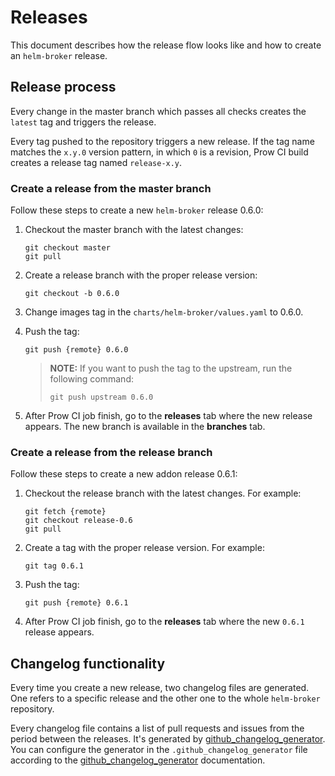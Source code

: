 # Releases

This document describes how the release flow looks like and how to create an `helm-broker` release.

## Release process

Every change in the master branch which passes all checks creates the `latest` tag and triggers the release.

Every tag pushed to the repository triggers a new release. If the tag name matches the `x.y.0` version pattern, in which `0` is a revision, Prow CI build creates a release tag named `release-x.y`.

### Create a release from the master branch

Follow these steps to create a new `helm-broker` release 0.6.0:

1. Checkout the master branch with the latest changes:

    ```
    git checkout master
    git pull
    ```

2. Create a release branch with the proper release version:

    ```
    git checkout -b 0.6.0
    ```   

3. Change images tag in the `charts/helm-broker/values.yaml` to 0.6.0.

4. Push the tag:

    ```
    git push {remote} 0.6.0
    ```

    >**NOTE:** If you want to push the tag to the upstream, run the following command:
    >```
    >git push upstream 0.6.0
    >```


4. After Prow CI job finish, go to the **releases** tab where the new release appears. The new branch is available in the **branches** tab.


### Create a release from the release branch

Follow these steps to create a new addon release 0.6.1:

1. Checkout the release branch with the latest changes. For example:

    ```
    git fetch {remote}
    git checkout release-0.6
    git pull
    ```

2. Create a tag with the proper release version. For example:

    ```
    git tag 0.6.1
    ```   

3. Push the tag:

    ```
    git push {remote} 0.6.1
    ```

4. After Prow CI job finish, go to the **releases** tab where the new `0.6.1` release appears.


## Changelog functionality

Every time you create a new release, two changelog files are generated. One refers to a specific release and the other one to the whole `helm-broker` repository.

Every changelog file contains a list of pull requests and issues from the period between the releases. It's generated by [github_changelog_generator](https://github.com/skywinder/Github-Changelog-Generator).
You can configure the generator in the `.github_changelog_generator` file according to the [github_changelog_generator](https://github.com/github-changelog-generator/github-changelog-generator#params-file) documentation.
